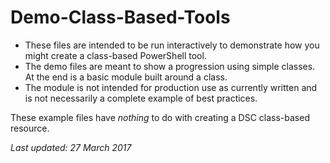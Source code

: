 # Demo-Class-Based-Tools

* These files are intended to be run interactively to demonstrate how you might create a class-based PowerShell tool.
* The demo files are meant to show a progression using simple classes. At the end is a basic module built around a class.
* The module is not intended for production use as currently written and is not necessarily a complete example of best 
practices.


These example files have *nothing* to do with creating a DSC class-based resource.

_Last updated: 27 March 2017_

